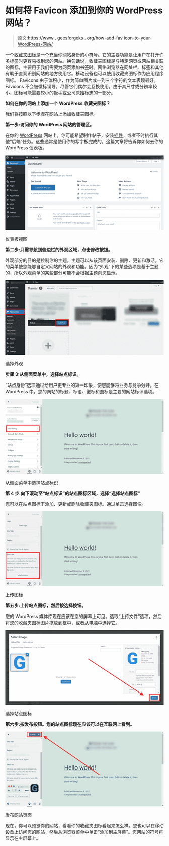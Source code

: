 # 如何将 Favicon 添加到你的 WordPress 网站？

> 原文:[https://www . geesforgeks . org/how-add-fav icon-to-your-WordPress-网站/](https://www.geeksforgeeks.org/how-to-add-favicon-to-your-wordpress-website/)

一个[收藏夹图标](https://www.geeksforgeeks.org/what-is-favicon-and-what-is-the-size-of-it-in-html/)是一个充当你网站身份的小符号。它的主要功能是让用户在打开许多标签时更容易找到您的网站。换句话说，收藏夹图标是与特定网页或网站相关联的图标，主要用于我们需要为网页添加书签时。网络浏览器在网址栏、标签和其他有助于直观识别网站的地方使用它。移动设备也可以使用收藏夹图标作为应用程序图标。 Favicons 由于体积小，作为简单图片或一到三个字符的文本表现最好。Favicons 不会被徽标误导，尽管它们偶尔会互换使用。由于其尺寸或分辨率较小，图标可能需要较小的扳手或公司原始标志的一部分。

**如何在你的网站上添加一个 WordPress 收藏夹图标？**

我们将按照以下步骤在网站上添加收藏夹图标。

**第一步:访问你的 WordPress 网站的管理区。**

在你的 [WordPress](https://www.geeksforgeeks.org/introduction-wordpress/) 网站上，你可能希望制作帖子，安装[插件](https://www.geeksforgeeks.org/wordpress-themes-and-plugins/)，或者不时执行其他“后端”任务。这些通常是使用你的写字板完成的。这篇文章将告诉你如何去你的 WordPress 仪表板。

![](img/99276de2f377b44528a71635d9b48288.png)

仪表板视图

**第二步:只需导航到侧边栏的外观区域，点击修改按钮。**

外观部分的目的是控制你的主题。主题可以从该页面安装、删除、更新和激活。它的菜单使您能够自定义网站的外观和功能。因为“外观”下的某些选项是基于主题的，所以外观菜单的某些部分可能不会根据主题向您显示。

![](img/47a935b7f147dd0c5766acee43c1533c.png)

选择外观

**步骤 3:从侧面菜单中，选择站点标识。**

“站点身份”选项通过给用户更专业的第一印象，使您能够将业务与竞争分开。在 WordPress 中，您的网站的标题、标语、徽标和图标是主要的网站标识选项。

![](img/1cfe4597c80488765a86a03e976ca5d0.png)

从侧面菜单中选择站点标识

**第 4 步:向下滚动至“站点标识”的站点图标区域，选择“选择站点图标”**

您可以在站点图标下添加、更新或删除收藏夹图标。通过单击选择图像。

![](img/a8e76fca83da8406e80029a44aac7470.png)

上传图标

**第五步:上传站点图标，然后按选择按钮。**

您的 WordPress 媒体库现在应该在您的屏幕上可见。选取“上传文件”选项，然后将您的收藏夹图标图片拖放到框中，或者从电脑中选择它。

![](img/7ca0c113372383b338c4ce30078a801a.png)

选择站点图标

**第六步:按发布按钮。您的站点图标现在应该可以在互联网上看到。**

![](img/dcb88f7f6a1ed2490451c36f05e254d9.png)

发布网站页面

现在，你可以预览你的网站，看看你的收藏夹图标看起来怎么样。您也可以在移动设备上访问您的网站，然后从浏览器菜单中单击“添加到主屏幕”。您网站的符号将显示在主屏幕上。